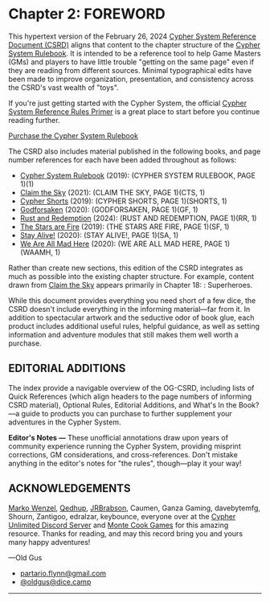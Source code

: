 # Chapter 2: FOREWORD

This hypertext version of the February 26, 2024 [Cypher System Reference Document (CSRD)](http://csol.montecookgames.com/) aligns that content to the chapter structure of the [Cypher System Rulebook](https://www.montecookgames.com/store/product/cypher-system-rulebook-2/). It is intended to be a reference tool to help Game Masters (GMs) and players to have little trouble "getting on the same page" even if they are reading from different sources. Minimal typographical edits have been made to improve organization, presentation, and consistency across the CSRD's vast wealth of "toys".

If you're just getting started with the Cypher System, the official [Cypher System Reference Rules Primer](https://www.montecookgames.com/store/product/cypher-system-rules-primer/) is a great place to start before you continue reading further.

[Purchase the Cypher System Rulebook](https://www.montecookgames.com/store/product/cypher-system-rulebook-2/)

The CSRD also includes material published in the following books, and page number references for each have been added throughout as follows:

- [Cypher System Rulebook](https://www.montecookgames.com/store/product/cypher-system-rulebook-2/) (2019): (CYPHER SYSTEM RULEBOOK, PAGE 1)(1)
- [Claim the Sky](https://www.montecookgames.com/store/product/claim-the-sky/) (2021): (CLAIM THE SKY, PAGE 1)(CTS, 1)
- [Cypher Shorts](https://www.montecookgames.com/store/product/cypher-shorts/) (2019): (CYPHER SHORTS, PAGE 1)(SHORTS, 1)
- [Godforsaken](https://www.montecookgames.com/store/product/godforsaken/) (2020): (GODFORSAKEN, PAGE 1)(GF, 1)
- [Rust and Redemption](https://www.montecookgames.com/store/product/rust-and-redemption/) (2024): (RUST AND REDEMPTION, PAGE 1)(RR, 1)
- [The Stars are Fire](https://www.montecookgames.com/store/product/the-stars-are-fire/) (2019): (THE STARS ARE FIRE, PAGE 1)(SF, 1)
- [Stay Alive!](https://www.montecookgames.com/store/product/stay-alive/) (2020): (STAY ALIVE!, PAGE 1)(SA, 1)
- [We Are All Mad Here](https://www.montecookgames.com/store/product/we-are-all-mad-here/) (2020): (WE ARE ALL MAD HERE, PAGE 1)(WAAMH, 1)

Rather than create new sections, this edition of the CSRD integrates as much as possible into the existing chapter structure. For example, content drawn from [Claim the Sky](https://www.montecookgames.com/store/product/claim-the-sky/) appears primarily in Chapter 18: : Superheroes.

While this document provides everything you need short of a few dice, the CSRD doesn't include everything in the informing material—far from it. In addition to spectacular artwork and the seductive odor of book glue, each product includes additional useful rules, helpful guidance, as well as setting information and adventure modules that still makes them well worth a purchase.

## EDITORIAL ADDITIONS

The index provide a navigable overview of the OG-CSRD, including lists of Quick References (which align headers to the page numbers of informing CSRD material), Optional Rules, Editorial Additions, and What's In the Book?—a guide to products you can purchase to further supplement your adventures in the Cypher System.

**Editor's Notes —** These unofficial annotations draw upon years of community experience running the Cypher System, providing misprint corrections, GM considerations, and cross-references. Don't mistake anything in the editor's notes for "the rules", though—play it your way!
   
## ACKNOWLEDGEMENTS

[Marko Wenzel](https://github.com/mrkwnzl/cyphersystem-foundryvtt), [Qedhup](https://www.youtube.com/@Qedhup), [JRBrabson](https://twitter.com/jrbrabson), Caumen, Ganza Gaming, davebytemfg, Shourn, Zantigoo, edralzar, keybounce, everyone over at the [Cypher Unlimited Discord Server](https://discord.com/invite/WQYRWhn) and [Monte Cook Games](https://www.montecookgames.com/) for this amazing resource. Thanks for reading, and may this record bring you and yours many happy adventures!

—Old Gus

- [partario.flynn@gmail.com](mailto:parartio.flynn@gmail.com)
- [@oldgus@dice.camp](https://dice.camp/@oldgus)

---
